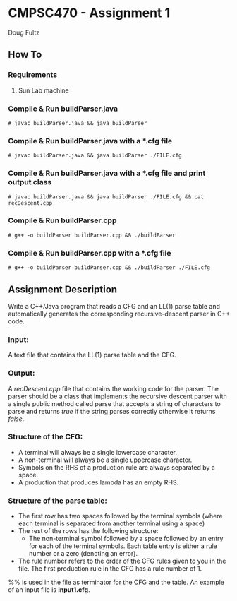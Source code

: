 # CMPSC470 - Assignment 1
Doug Fultz

## How To

### Requirements

1. Sun Lab machine

### Compile & Run buildParser.java

`# javac buildParser.java && java buildParser`

### Compile & Run buildParser.java with a *.cfg file

`# javac buildParser.java && java buildParser ./FILE.cfg`

### Compile & Run buildParser.java with a *.cfg file and print output class

`# javac buildParser.java && java buildParser ./FILE.cfg && cat recDescent.cpp`

### Compile & Run buildParser.cpp

`# g++ -o buildParser buildParser.cpp && ./buildParser`

### Compile & Run buildParser.cpp with a *.cfg file

`# g++ -o buildParser buildParser.cpp && ./buildParser ./FILE.cfg`

## Assignment Description

Write a C++/Java program that reads a CFG and an LL(1) parse table and automatically generates the corresponding recursive-descent parser in C++ code.

### Input:

A text file that contains the LL(1) parse table and the CFG.

### Output:

A *recDescent.cpp* file that contains the working code for the parser. The parser should be a class that implements the recursive descent parser with a single public method called parse that accepts a string of characters to parse and returns *true* if the string parses correctly otherwise it returns *false*.

### Structure of the CFG:

* A terminal will always be a single lowercase character.
* A non-terminal will always be a single uppercase character.
* Symbols on the RHS of a production rule are always separated by a space.
* A production that produces lambda has an empty RHS.

### Structure of the parse table:

* The first row has two spaces followed by the terminal symbols (where each terminal is separated from another terminal using a space)
* The rest of the rows has the following structure:
  * The non-terminal symbol followed by a space followed by an entry for each of the terminal symbols. Each table entry is either a rule number or a zero (denoting an error).
* The rule number refers to the order of the CFG rules given to you in the file. The first production rule in the CFG has a rule number of 1.

%% is used in the file as terminator for the CFG and the table. An example of an input file is **input1.cfg**.

